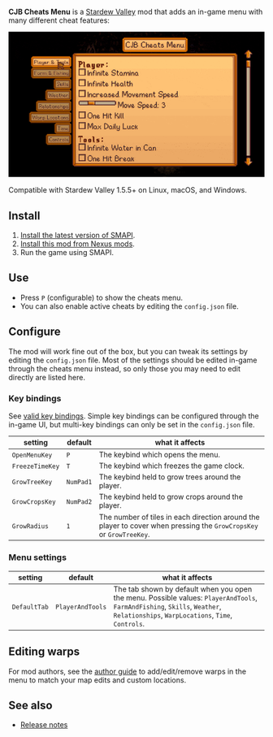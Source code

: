 ﻿**CJB Cheats Menu** is a [Stardew Valley](http://stardewvalley.net/) mod that adds an in-game menu
with many different cheat features:

![](screenshot.gif)

Compatible with Stardew Valley 1.5.5+ on Linux, macOS, and Windows.

## Install
1. [Install the latest version of SMAPI](https://smapi.io/).
2. [Install this mod from Nexus mods](http://www.nexusmods.com/stardewvalley/mods/4).
3. Run the game using SMAPI.

## Use
* Press `P` (configurable) to show the cheats menu.
* You can also enable active cheats by editing the `config.json` file.

## Configure
The mod will work fine out of the box, but you can tweak its settings by editing the `config.json`
file. Most of the settings should be edited in-game through the cheats menu instead, so only those
you may need to edit directly are listed here.

### Key bindings
See [valid key bindings](https://stardewvalleywiki.com/Modding:Player_Guide/Key_Bindings). Simple
key bindings can be configured through the in-game UI, but multi-key bindings can only be set in the
`config.json` file.

setting | default | what it affects
------- | ------- | ---------------
`OpenMenuKey` | `P` | The keybind which opens the menu.
`FreezeTimeKey` | `T` | The keybind which freezes the game clock.
`GrowTreeKey` | `NumPad1` | The keybind held to grow trees around the player.
`GrowCropsKey` | `NumPad2` | The keybind held to grow crops around the player.
`GrowRadius` | `1` | The number of tiles in each direction around the player to cover when pressing the `GrowCropsKey` or `GrowTreeKey`.

### Menu settings
setting | default | what it affects
------- | ------- | ---------------
`DefaultTab` | `PlayerAndTools` | The tab shown by default when you open the menu. Possible values: `PlayerAndTools`, `FarmAndFishing`, `Skills`, `Weather`, `Relationships`, `WarpLocations`, `Time`, `Controls`.

## Editing warps
For mod authors, see the [author guide](author-guide.md) to add/edit/remove warps in the menu to
match your map edits and custom locations.

## See also
* [Release notes](release-notes.md)
